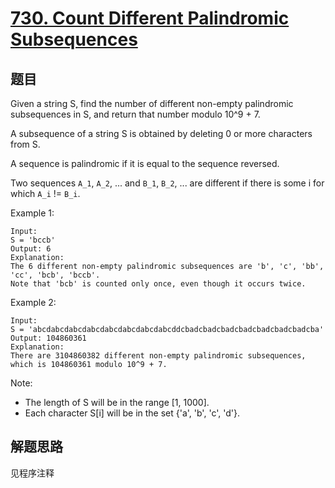 # [730. Count Different Palindromic Subsequences](https://leetcode.com/problems/count-different-palindromic-subsequences/)

## 题目

Given a string S, find the number of different non-empty palindromic subsequences in S, and return that number modulo 10^9 + 7.

A subsequence of a string S is obtained by deleting 0 or more characters from S.

A sequence is palindromic if it is equal to the sequence reversed.

Two sequences `A_1`, `A_2`, ... and `B_1`, `B_2`, ... are different if there is some i for which `A_i` != `B_i`.

Example 1:

```text
Input:
S = 'bccb'
Output: 6
Explanation:
The 6 different non-empty palindromic subsequences are 'b', 'c', 'bb', 'cc', 'bcb', 'bccb'.
Note that 'bcb' is counted only once, even though it occurs twice.
```

Example 2:

```text
Input:
S = 'abcdabcdabcdabcdabcdabcdabcdabcddcbadcbadcbadcbadcbadcbadcbadcba'
Output: 104860361
Explanation:
There are 3104860382 different non-empty palindromic subsequences, which is 104860361 modulo 10^9 + 7.
```

Note:

- The length of S will be in the range [1, 1000].
- Each character S[i] will be in the set {'a', 'b', 'c', 'd'}.

## 解题思路

见程序注释

